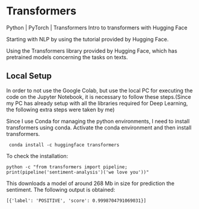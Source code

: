 # Transformers

Python | PyTorch | Transformers 
Intro to transformers with Hugging Face

Starting with NLP by using the tutorial provided by Hugging Face.

Using the Transformers library provided by Hugging Face, which has pretrained models concerning the tasks on texts. 


## Local Setup

In order to not use the Google Colab, but use the local PC for executing the code on the Jupyter Notebook, it is necessary to follow these steps.(Since my PC has already setup with all the libraries required for Deep Learning, the following extra steps were taken by me)

Since I use Conda for managing the python environments, I need to install transformers using conda. Activate the conda environment and then install transformers.
  
` conda install -c huggingface transformers`

To check the installation:

`python -c "from transformers import pipeline; print(pipeline('sentiment-analysis')('we love you'))"`

This downloads a model of around 268 Mb in size for prediction the sentiment. 
The following output is obtained:

`[{'label': 'POSITIVE', 'score': 0.9998704791069031}]`

